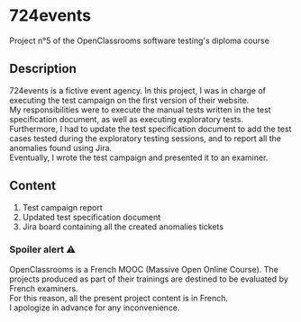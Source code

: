 # 724events
Project n°5 of the OpenClassrooms software testing's diploma course

## Description
724events is a fictive event agency. In this project, I was in charge of executing the test campaign on the first version of their website.\
My responsibilities were to execute the manual tests written in the test specification document, as well as executing exploratory tests.\
Furthermore, I had to update the test specification document to add the test cases tested during the exploratory testing sessions, and to report all the anomalies found using Jira.\
Eventually, I wrote the test campaign and presented it to an examiner.

## Content
1. Test campaign report
2. Updated test specification document
3. Jira board containing all the created anomalies tickets 

### Spoiler alert ⚠️
OpenClassrooms is a French MOOC (Massive Open Online Course). The projects produced as part of their trainings are destined to be evaluated by French examiners.\
For this reason, all the present project content is in French.\
I apologize in advance for any inconvenience.

